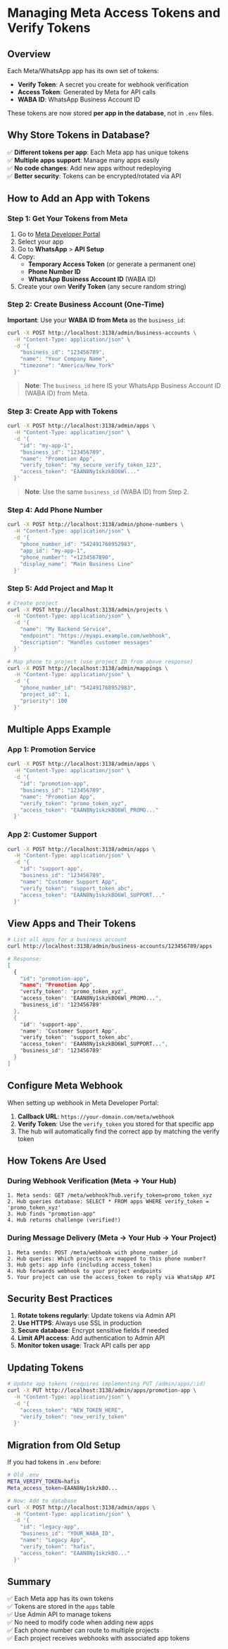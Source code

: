 # Managing Meta Access Tokens and Verify Tokens

## Overview

Each Meta/WhatsApp app has its own set of tokens:

- **Verify Token**: A secret you create for webhook verification
- **Access Token**: Generated by Meta for API calls
- **WABA ID**: WhatsApp Business Account ID

These tokens are now stored **per app in the database**, not in `.env` files.

## Why Store Tokens in Database?

✅ **Different tokens per app**: Each Meta app has unique tokens  
✅ **Multiple apps support**: Manage many apps easily  
✅ **No code changes**: Add new apps without redeploying  
✅ **Better security**: Tokens can be encrypted/rotated via API

## How to Add an App with Tokens

### Step 1: Get Your Tokens from Meta

1. Go to [Meta Developer Portal](https://developers.facebook.com)
2. Select your app
3. Go to **WhatsApp** > **API Setup**
4. Copy:
   - **Temporary Access Token** (or generate a permanent one)
   - **Phone Number ID**
   - **WhatsApp Business Account ID** (WABA ID)
5. Create your own **Verify Token** (any secure random string)

### Step 2: Create Business Account (One-Time)

**Important**: Use your **WABA ID from Meta** as the `business_id`:

```bash
curl -X POST http://localhost:3138/admin/business-accounts \
  -H "Content-Type: application/json" \
  -d '{
    "business_id": "123456789",
    "name": "Your Company Name",
    "timezone": "America/New_York"
  }'
```

> **Note**: The `business_id` here IS your WhatsApp Business Account ID (WABA ID) from Meta.

### Step 3: Create App with Tokens

```bash
curl -X POST http://localhost:3138/admin/apps \
  -H "Content-Type: application/json" \
  -d '{
    "id": "my-app-1",
    "business_id": "123456789",
    "name": "Promotion App",
    "verify_token": "my_secure_verify_token_123",
    "access_token": "EAAN8Ny1skzkBO6Wl..."
  }'
```

> **Note**: Use the same `business_id` (WABA ID) from Step 2.

### Step 4: Add Phone Number

```bash
curl -X POST http://localhost:3138/admin/phone-numbers \
  -H "Content-Type: application/json" \
  -d '{
    "phone_number_id": "542491768952983",
    "app_id": "my-app-1",
    "phone_number": "+1234567890",
    "display_name": "Main Business Line"
  }'
```

### Step 5: Add Project and Map It

```bash
# Create project
curl -X POST http://localhost:3138/admin/projects \
  -H "Content-Type: application/json" \
  -d '{
    "name": "My Backend Service",
    "endpoint": "https://myapi.example.com/webhook",
    "description": "Handles customer messages"
  }'

# Map phone to project (use project ID from above response)
curl -X POST http://localhost:3138/admin/mappings \
  -H "Content-Type: application/json" \
  -d '{
    "phone_number_id": "542491768952983",
    "project_id": 1,
    "priority": 100
  }'
```

## Multiple Apps Example

### App 1: Promotion Service

```bash
curl -X POST http://localhost:3138/admin/apps \
  -H "Content-Type: application/json" \
  -d '{
    "id": "promotion-app",
    "business_id": "123456789",
    "name": "Promotion App",
    "verify_token": "promo_token_xyz",
    "access_token": "EAAN8Ny1skzkBO6Wl_PROMO..."
  }'
```

### App 2: Customer Support

```bash
curl -X POST http://localhost:3138/admin/apps \
  -H "Content-Type: application/json" \
  -d '{
    "id": "support-app",
    "business_id": "123456789",
    "name": "Customer Support App",
    "verify_token": "support_token_abc",
    "access_token": "EAAN8Ny1skzkBO6Wl_SUPPORT..."
  }'
```

## View Apps and Their Tokens

```bash
# List all apps for a business account
curl http://localhost:3138/admin/business-accounts/123456789/apps

# Response:
[
  {
    "id": "promotion-app",
    "name": "Promotion App",
    "verify_token": "promo_token_xyz",
    "access_token": "EAAN8Ny1skzkBO6Wl_PROMO...",
    "business_id": "123456789"
  },
  {
    "id": "support-app",
    "name": "Customer Support App",
    "verify_token": "support_token_abc",
    "access_token": "EAAN8Ny1skzkBO6Wl_SUPPORT...",
    "business_id": "123456789"
  }
]
```

## Configure Meta Webhook

When setting up webhook in Meta Developer Portal:

1. **Callback URL**: `https://your-domain.com/meta/webhook`
2. **Verify Token**: Use the `verify_token` you stored for that specific app
3. The hub will automatically find the correct app by matching the verify token

## How Tokens Are Used

### During Webhook Verification (Meta → Your Hub)

```
1. Meta sends: GET /meta/webhook?hub.verify_token=promo_token_xyz
2. Hub queries database: SELECT * FROM apps WHERE verify_token = 'promo_token_xyz'
3. Hub finds "promotion-app"
4. Hub returns challenge (verified!)
```

### During Message Delivery (Meta → Your Hub → Your Project)

```
1. Meta sends: POST /meta/webhook with phone_number_id
2. Hub queries: Which projects are mapped to this phone number?
3. Hub gets: app info (including access_token)
4. Hub forwards webhook to your project endpoints
5. Your project can use the access_token to reply via WhatsApp API
```

## Security Best Practices

1. **Rotate tokens regularly**: Update tokens via Admin API
2. **Use HTTPS**: Always use SSL in production
3. **Secure database**: Encrypt sensitive fields if needed
4. **Limit API access**: Add authentication to Admin API
5. **Monitor token usage**: Track API calls per app

## Updating Tokens

```bash
# Update app tokens (requires implementing PUT /admin/apps/:id)
curl -X PUT http://localhost:3138/admin/apps/promotion-app \
  -H "Content-Type: application/json" \
  -d '{
    "access_token": "NEW_TOKEN_HERE",
    "verify_token": "new_verify_token"
  }'
```

## Migration from Old Setup

If you had tokens in `.env` before:

```bash
# Old .env
META_VERIFY_TOKEN=hafis
Meta_access_token=EAAN8Ny1skzkBO...

# Now: Add to database
curl -X POST http://localhost:3138/admin/apps \
  -H "Content-Type: application/json" \
  -d '{
    "id": "legacy-app",
    "business_id": "YOUR_WABA_ID",
    "name": "Legacy App",
    "verify_token": "hafis",
    "access_token": "EAAN8Ny1skzkBO..."
  }'
```

## Summary

✅ Each Meta app has its own tokens  
✅ Tokens are stored in the `apps` table  
✅ Use Admin API to manage tokens  
✅ No need to modify code when adding new apps  
✅ Each phone number can route to multiple projects  
✅ Each project receives webhooks with associated app tokens
